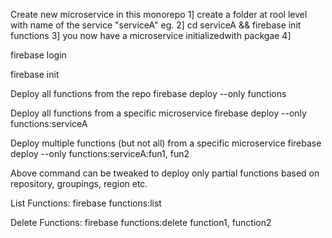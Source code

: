 Create new microservice in this monorepo
1] create a folder at rool level with name of the service "serviceA" eg.
2] cd serviceA && firebase init functions
3] you now have a microservice initializedwith packgae
4] 


firebase login

firebase init



Deploy all functions from the repo
firebase deploy --only functions 

Deploy all functions from a specific microservice
firebase deploy --only functions:serviceA

Deploy multiple functions (but not all) from a specific microservice
firebase deploy --only functions:serviceA:fun1, fun2

Above command can be tweaked to deploy only partial functions based on repository, groupings, region etc.



List Functions:
firebase functions:list

Delete Functions:
firebase functions:delete function1, function2